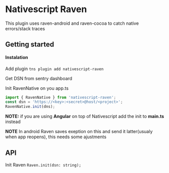 # Nativescript Raven
This plugin uses raven-android and raven-cocoa to catch native errors/stack traces
## Getting started

#### Instalation
Add plugin
`tns plugin add nativescript-raven`

Get DSN from sentry dashboard


Init RavenNative on you app.ts

```ts
import { RavenNative } from 'nativescript-raven';
const dsn = 'https://<key>:<secret>@host/<project>';
RavenNative.init(dns);
```
**NOTE:** if you are using **Angular** on top of Nativescript add the init to **main.ts** instead
 
**NOTE** In android Raven saves exeption on this and send it latter(usualy when app reopens), this needs some ajustments

## API
Init Raven
`Raven.init(dsn: string);`








